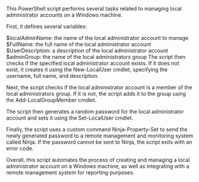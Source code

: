 This PowerShell script performs several tasks related to managing local administrator accounts on a Windows machine.

First, it defines several variables:

$localAdminName: the name of the local administrator account to manage
$FullName: the full name of the local administrator account
$UserDescription: a description of the local administrator account
$adminGroup: the name of the local administrators group
The script then checks if the specified local administrator account exists. If it does not exist, it creates it using the New-LocalUser cmdlet, specifying the username, full name, and description.

Next, the script checks if the local administrator account is a member of the local administrators group. If it is not, the script adds it to the group using the Add-LocalGroupMember cmdlet.

The script then generates a random password for the local administrator account and sets it using the Set-LocalUser cmdlet.

Finally, the script uses a custom command Ninja-Property-Set to send the newly generated password to a remote management and monitoring system called Ninja. If the password cannot be sent to Ninja, the script exits with an error code.

Overall, this script automates the process of creating and managing a local administrator account on a Windows machine, as well as integrating with a remote management system for reporting purposes.
